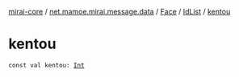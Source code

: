 [mirai-core](../../../index.md) / [net.mamoe.mirai.message.data](../../index.md) / [Face](../index.md) / [IdList](index.md) / [kentou](./kentou.md)

# kentou

`const val kentou: `[`Int`](https://kotlinlang.org/api/latest/jvm/stdlib/kotlin/-int/index.html)